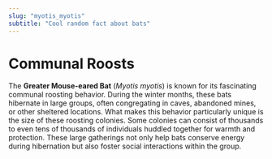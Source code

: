 ```yaml
---
slug: "myotis_myotis"
subtitle: "Cool random fact about bats"
---
```


# Communal Roosts

The **Greater Mouse-eared Bat** (_Myotis myotis_) is known for its fascinating communal roosting behavior.
During the winter months, these bats hibernate in large groups,
often congregating in caves, abandoned mines, or other sheltered locations.
What makes this behavior particularly unique is the size of these roosting colonies.
Some colonies can consist of thousands to even tens of thousands of individuals
huddled together for warmth and protection.
These large gatherings not only help bats conserve energy during hibernation
but also foster social interactions within the group.
